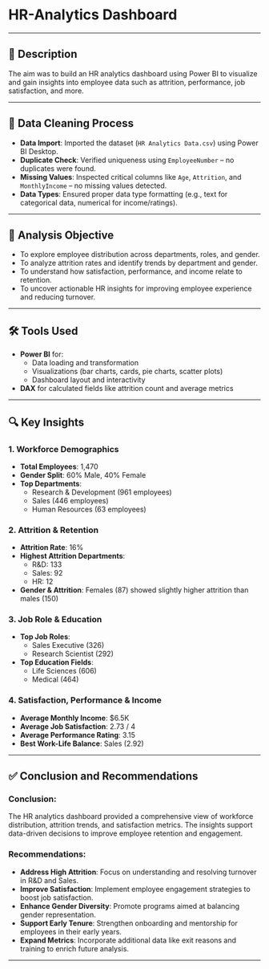 # HR-Analytics Dashboard

---

## 📘 Description
The aim was to build an HR analytics dashboard using Power BI to visualize and gain insights into employee data such as attrition, performance, job satisfaction, and more.

---

## 🧹 Data Cleaning Process
- **Data Import**: Imported the dataset (`HR Analytics Data.csv`) using Power BI Desktop.
- **Duplicate Check**: Verified uniqueness using `EmployeeNumber` – no duplicates were found.
- **Missing Values**: Inspected critical columns like `Age`, `Attrition`, and `MonthlyIncome` – no missing values detected.
- **Data Types**: Ensured proper data type formatting (e.g., text for categorical data, numerical for income/ratings).

---

## 🎯 Analysis Objective
- To explore employee distribution across departments, roles, and gender.
- To analyze attrition rates and identify trends by department and gender.
- To understand how satisfaction, performance, and income relate to retention.
- To uncover actionable HR insights for improving employee experience and reducing turnover.

---

## 🛠 Tools Used
- **Power BI** for:
  - Data loading and transformation
  - Visualizations (bar charts, cards, pie charts, scatter plots)
  - Dashboard layout and interactivity
- **DAX** for calculated fields like attrition count and average metrics

---

## 🔍 Key Insights

### 1. Workforce Demographics
- **Total Employees**: 1,470
- **Gender Split**: 60% Male, 40% Female
- **Top Departments**:  
  - Research & Development (961 employees)  
  - Sales (446 employees)  
  - Human Resources (63 employees)

### 2. Attrition & Retention
- **Attrition Rate**: 16%
- **Highest Attrition Departments**:  
  - R&D: 133  
  - Sales: 92  
  - HR: 12
- **Gender & Attrition**: Females (87) showed slightly higher attrition than males (150)

### 3. Job Role & Education
- **Top Job Roles**:  
  - Sales Executive (326)  
  - Research Scientist (292)
- **Top Education Fields**:  
  - Life Sciences (606)  
  - Medical (464)

### 4. Satisfaction, Performance & Income
- **Average Monthly Income**: $6.5K
- **Average Job Satisfaction**: 2.73 / 4
- **Average Performance Rating**: 3.15
- **Best Work-Life Balance**: Sales (2.92)

---

## ✅ Conclusion and Recommendations

### Conclusion:
The HR analytics dashboard provided a comprehensive view of workforce distribution, attrition trends, and satisfaction metrics. The insights support data-driven decisions to improve employee retention and engagement.

### Recommendations:
- **Address High Attrition**: Focus on understanding and resolving turnover in R&D and Sales.
- **Improve Satisfaction**: Implement employee engagement strategies to boost job satisfaction.
- **Enhance Gender Diversity**: Promote programs aimed at balancing gender representation.
- **Support Early Tenure**: Strengthen onboarding and mentorship for employees in their early years.
- **Expand Metrics**: Incorporate additional data like exit reasons and training to enrich future analysis.

---
